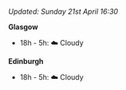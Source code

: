 *Updated: Sunday 21st April 16:30*

**Glasgow**

* 18h - 5h: :cloud: Cloudy

**Edinburgh**

* 18h - 5h: :cloud: Cloudy
